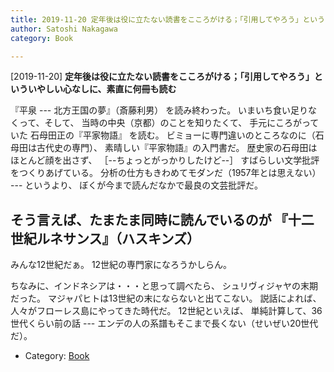 ```yaml
---
title: 2019-11-20 定年後は役に立たない読書をこころがける；「引用してやろう」といういやしい心なしに、素直に何冊も読む
author: Satoshi Nakagawa
category: Book

---
```


[2019-11-20] **定年後は役に立たない読書をこころがける；「引用してやろう」といういやしい心なしに、素直に何冊も読む** 

『平泉 --- 北方王国の夢』（斎藤利男）
を読み終わった。
いまいち食い足りなくって、そして、
当時の中央（京都）のことを知りたくて、
手元にころがっていた
石母田正の『平家物語』
を読む。
ビミョーに専門違いのところなのに（石母田は古代史の専門）、
素晴しい『平家物語』の入門書だ。
歴史家の石母田はほとんど顔を出さず、
［--ちょっとがっかりしたけど--］
すばらしい文学批評をつくりあげている。
分析の仕方もきわめてモダンだ（1957年とは思えない） ---
というより、
ぼくが今まで読んだなかで最良の文芸批評だ。

 そう言えば、たまたま同時に読んでいるのが
『十二世紀ルネサンス』（ハスキンズ）
 ---
みんな12世紀だぁ。
12世紀の専門家になろうかしらん。

 ちなみに、インドネシアは・・・と思って調べたら、
シュリヴィジャヤの末期だった。
マジャパヒトは13世紀の末にならないと出てこない。
説話によれば、人々がフローレス島にやってきた時代だ。
12世紀といえば、
単純計算して、36世代くらい前の話 ---
エンデの人の系譜もそこまで長くない（せいぜい20世代だ）。

- Category: [Book](https://merapano.github.io/categories.html#Book)

